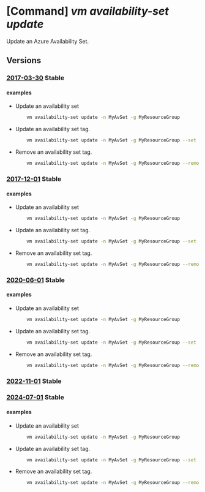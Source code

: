 # [Command] _vm availability-set update_

Update an Azure Availability Set.

## Versions

### [2017-03-30](/Resources/mgmt-plane/L3N1YnNjcmlwdGlvbnMve30vcmVzb3VyY2Vncm91cHMve30vcHJvdmlkZXJzL21pY3Jvc29mdC5jb21wdXRlL2F2YWlsYWJpbGl0eXNldHMve30=/2017-03-30.xml) **Stable**

<!-- mgmt-plane /subscriptions/{}/resourcegroups/{}/providers/microsoft.compute/availabilitysets/{} 2017-03-30 -->

#### examples

- Update an availability set
    ```bash
        vm availability-set update -n MyAvSet -g MyResourceGroup
    ```

- Update an availability set tag.
    ```bash
        vm availability-set update -n MyAvSet -g MyResourceGroup --set tags.foo=value
    ```

- Remove an availability set tag.
    ```bash
        vm availability-set update -n MyAvSet -g MyResourceGroup --remove tags.foo
    ```

### [2017-12-01](/Resources/mgmt-plane/L3N1YnNjcmlwdGlvbnMve30vcmVzb3VyY2Vncm91cHMve30vcHJvdmlkZXJzL21pY3Jvc29mdC5jb21wdXRlL2F2YWlsYWJpbGl0eXNldHMve30=/2017-12-01.xml) **Stable**

<!-- mgmt-plane /subscriptions/{}/resourcegroups/{}/providers/microsoft.compute/availabilitysets/{} 2017-12-01 -->

#### examples

- Update an availability set
    ```bash
        vm availability-set update -n MyAvSet -g MyResourceGroup
    ```

- Update an availability set tag.
    ```bash
        vm availability-set update -n MyAvSet -g MyResourceGroup --set tags.foo=value
    ```

- Remove an availability set tag.
    ```bash
        vm availability-set update -n MyAvSet -g MyResourceGroup --remove tags.foo
    ```

### [2020-06-01](/Resources/mgmt-plane/L3N1YnNjcmlwdGlvbnMve30vcmVzb3VyY2Vncm91cHMve30vcHJvdmlkZXJzL21pY3Jvc29mdC5jb21wdXRlL2F2YWlsYWJpbGl0eXNldHMve30=/2020-06-01.xml) **Stable**

<!-- mgmt-plane /subscriptions/{}/resourcegroups/{}/providers/microsoft.compute/availabilitysets/{} 2020-06-01 -->

#### examples

- Update an availability set
    ```bash
        vm availability-set update -n MyAvSet -g MyResourceGroup
    ```

- Update an availability set tag.
    ```bash
        vm availability-set update -n MyAvSet -g MyResourceGroup --set tags.foo=value
    ```

- Remove an availability set tag.
    ```bash
        vm availability-set update -n MyAvSet -g MyResourceGroup --remove tags.foo
    ```

### [2022-11-01](/Resources/mgmt-plane/L3N1YnNjcmlwdGlvbnMve30vcmVzb3VyY2Vncm91cHMve30vcHJvdmlkZXJzL21pY3Jvc29mdC5jb21wdXRlL2F2YWlsYWJpbGl0eXNldHMve30=/2022-11-01.xml) **Stable**

<!-- mgmt-plane /subscriptions/{}/resourcegroups/{}/providers/microsoft.compute/availabilitysets/{} 2022-11-01 -->

### [2024-07-01](/Resources/mgmt-plane/L3N1YnNjcmlwdGlvbnMve30vcmVzb3VyY2Vncm91cHMve30vcHJvdmlkZXJzL21pY3Jvc29mdC5jb21wdXRlL2F2YWlsYWJpbGl0eXNldHMve30=/2024-07-01.xml) **Stable**

<!-- mgmt-plane /subscriptions/{}/resourcegroups/{}/providers/microsoft.compute/availabilitysets/{} 2024-07-01 -->

#### examples

- Update an availability set
    ```bash
        vm availability-set update -n MyAvSet -g MyResourceGroup
    ```

- Update an availability set tag.
    ```bash
        vm availability-set update -n MyAvSet -g MyResourceGroup --set tags.foo=value
    ```

- Remove an availability set tag.
    ```bash
        vm availability-set update -n MyAvSet -g MyResourceGroup --remove tags.foo
    ```
